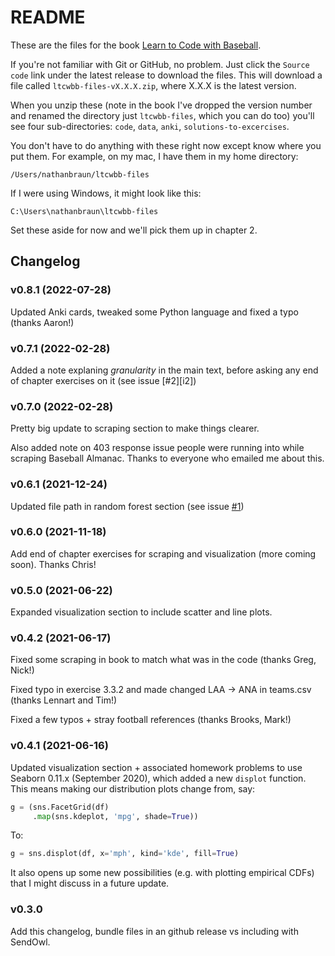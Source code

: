 # README
These are the files for the book [Learn to Code with Baseball](https://codebaseball.com).

If you're not familiar with Git or GitHub, no problem. Just click the `Source
code` link under the latest release to download the files.  This will download
a file called `ltcwbb-files-vX.X.X.zip`, where X.X.X is the latest version.

When you unzip these (note in the book I've dropped the version number and
renamed the directory just `ltcwbb-files`, which you can do too) you'll see
four sub-directories: `code`, `data`, `anki`, `solutions-to-excercises`.

You don't have to do anything with these right now except know where you put
them. For example, on my mac, I have them in my home directory:

`/Users/nathanbraun/ltcwbb-files`

If I were using Windows, it might look like this:

`C:\Users\nathanbraun\ltcwbb-files`

Set these aside for now and we'll pick them up in chapter 2.

## Changelog
### v0.8.1 (2022-07-28)
Updated Anki cards, tweaked some Python language and fixed a typo (thanks
Aaron!)

### v0.7.1 (2022-02-28)
Added a note explaning *granularity* in the main text, before asking any end of
chapter exercises on it (see issue [#2][i2])

### v0.7.0 (2022-02-28)
Pretty big update to scraping section to make things clearer.

Also added note on 403 response issue people were running into while scraping
Baseball Almanac. Thanks to everyone who emailed me about this.

### v0.6.1 (2021-12-24)
Updated file path in random forest section (see issue [#1][i1])

### v0.6.0 (2021-11-18)
Add end of chapter exercises for scraping and visualization (more coming soon).
Thanks Chris!

### v0.5.0 (2021-06-22)
Expanded visualization section to include scatter and line plots.

### v0.4.2 (2021-06-17)
Fixed some scraping in book to match what was in the code (thanks Greg, Nick!)

Fixed typo in exercise 3.3.2 and made changed LAA -> ANA in teams.csv (thanks
Lennart and Tim!)

Fixed a few typos + stray football references (thanks Brooks, Mark!)

### v0.4.1 (2021-06-16)
Updated visualization section + associated homework problems to use Seaborn
0.11.x (September 2020), which added a new `displot` function. This means
making our distribution plots change from, say:

```python
g = (sns.FacetGrid(df)
     .map(sns.kdeplot, 'mpg', shade=True))
```

To:

```python
g = sns.displot(df, x='mph', kind='kde', fill=True)
```

It also opens up some new possibilities (e.g. with plotting empirical CDFs)
that I might discuss in a future update.

### v0.3.0
Add this changelog, bundle files in an github release vs including with SendOwl.

[i1]: https://github.com/nathanbraun/ltcwbb-files/issues/1

